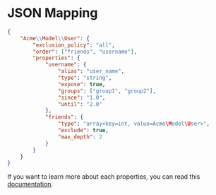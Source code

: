 # JSON Mapping 

``` json
{
    "Acme\\Model\\User": {
        "exclusion_policy": "all",
        "order": ["friends", "username"],
        "properties": {
            "username": {
                "alias": "user_name",
                "type": "string",
                "expose": true,
                "groups": ["group1", "group2"],
                "since": "1.0",
                "until": "2.0"
            },
            "friends": {
                "type": "array<key=int, value=Acme\Model\User>",
                "exclude": true,
                "max_depth": 2
            }
        }
    }
}
```

If you want to learn more about each properties, you can read this [documentation](/doc/mapping/mapping.md).
